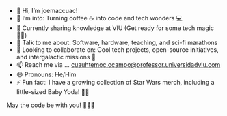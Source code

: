 - 👋 Hi, I’m joemaccuac!
- 👀 I’m into: Turning coffee ☕ into code and tech wonders 💻
- 🌱 Currently sharing knowledge at VIU (Get ready for some tech magic 🧙‍♂️)
- 💬 Talk to me about: Software, hardware, teaching, and sci-fi marathons
- 💞️ Looking to collaborate on: Cool tech projects, open-source initiatives, and intergalactic missions 🌌
- 📫 Reach me via ... cuauhtemoc.ocampo@professor.universidadviu.com
- 😄 Pronouns: He/Him
- ⚡ Fun fact: I have a growing collection of Star Wars merch, including a little-sized Baby Yoda! 🍼💫

May the code be with you! 👨‍💻✨

<!---
joemaccuac/joemaccuac is a ✨ special ✨ repository because its `README.md` (this file) appears on your GitHub profile.
You can click the Preview link to take a look at your changes.
--->
